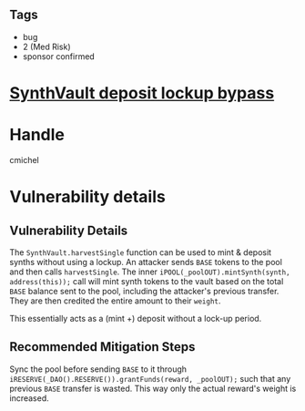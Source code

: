 ## Tags

- bug
- 2 (Med Risk)
- sponsor confirmed

# [SynthVault deposit lockup bypass](https://github.com/code-423n4/2021-07-spartan-findings/issues/167) 

# Handle

cmichel


# Vulnerability details

## Vulnerability Details

The `SynthVault.harvestSingle` function can be used to mint & deposit synths without using a lockup.
An attacker sends `BASE` tokens to the pool and then calls `harvestSingle`.
The inner `iPOOL(_poolOUT).mintSynth(synth, address(this));` call will mint synth tokens to the vault based on the total `BASE` balance sent to the pool, including the attacker's previous transfer.
They are then credited the entire amount to their `weight`.

This essentially acts as a (mint +) deposit without a lock-up period.

## Recommended Mitigation Steps
Sync the pool before sending `BASE` to it through `iRESERVE(_DAO().RESERVE()).grantFunds(reward, _poolOUT);` such that any previous `BASE` transfer is wasted.
This way only the actual reward's weight is increased.

